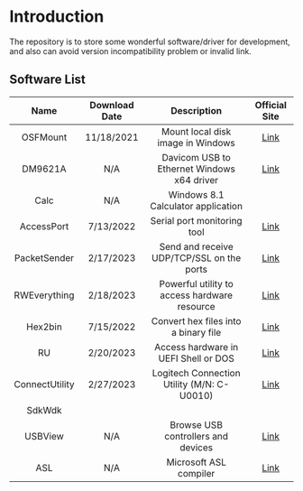# Introduction

The repository is to store some wonderful software/driver for development, and also can avoid version incompatibility problem or invalid link.

## Software List

Name|Download Date|Description|Official Site
:---:|:---:|:---:|:---:
OSFMount|11/18/2021|Mount local disk image in Windows|[Link](https://www.osforensics.com/tools/mount-disk-images.html)
DM9621A|N/A|Davicom USB to Ethernet Windows x64 driver|[Link](https://www.catalog.update.microsoft.com/Search.aspx?q=DAVICOM)
Calc|N/A|Windows 8.1 Calculator application
AccessPort|7/13/2022|Serial port monitoring tool|[Link](http://www.sudt.com/en/ap/index.html)
PacketSender|2/17/2023|Send and receive UDP/TCP/SSL on the ports|[Link](https://packetsender.com/)
RWEverything|2/18/2023|Powerful utility to access hardware resource|[Link](http://rweverything.com/)
Hex2bin|7/15/2022|Convert hex files into a binary file|[Link](https://hex2bin.sourceforge.net/)
RU|2/20/2023|Access hardware in UEFI Shell or DOS|[Link](http://ruexe.blogspot.com/)
ConnectUtility|2/27/2023|Logitech Connection Utility (M/N: C-U0010)|[Link](https://support.logi.com/hc/en-us/articles/360025141574)
|SdkWdk|
USBView|N/A|Browse USB controllers and devices|[Link](https://learn.microsoft.com/en-us/windows-hardware/drivers/debugger/usbview)
ASL|N/A|Microsoft ASL compiler|[Link](https://learn.microsoft.com/en-us/windows-hardware/drivers/bringup/microsoft-asl-compiler)|
